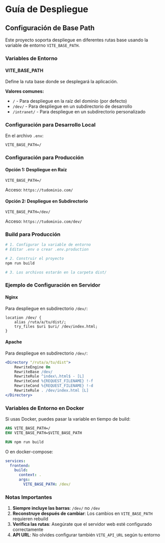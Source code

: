 # Guía de Despliegue

## Configuración de Base Path

Este proyecto soporta despliegue en diferentes rutas base usando la variable de entorno `VITE_BASE_PATH`.

### Variables de Entorno

#### VITE_BASE_PATH

Define la ruta base donde se desplegará la aplicación.

**Valores comunes:**

- `/` - Para despliegue en la raíz del dominio (por defecto)
- `/dev/` - Para despliegue en un subdirectorio de desarrollo
- `/intranet/` - Para despliegue en un subdirectorio personalizado

### Configuración para Desarrollo Local

En el archivo `.env`:

```env
VITE_BASE_PATH=/
```

### Configuración para Producción

#### Opción 1: Despliegue en Raíz

```env
VITE_BASE_PATH=/
```

Acceso: `https://tudominio.com/`

#### Opción 2: Despliegue en Subdirectorio

```env
VITE_BASE_PATH=/dev/
```

Acceso: `https://tudominio.com/dev/`

### Build para Producción

```bash
# 1. Configurar la variable de entorno
# Editar .env o crear .env.production

# 2. Construir el proyecto
npm run build

# 3. Los archivos estarán en la carpeta dist/
```

### Ejemplo de Configuración en Servidor

#### Nginx

Para despliegue en subdirectorio `/dev/`:

```nginx
location /dev/ {
    alias /ruta/a/tu/dist/;
    try_files $uri $uri/ /dev/index.html;
}
```

#### Apache

Para despliegue en subdirectorio `/dev/`:

```apache
<Directory "/ruta/a/tu/dist">
    RewriteEngine On
    RewriteBase /dev/
    RewriteRule ^index\.html$ - [L]
    RewriteCond %{REQUEST_FILENAME} !-f
    RewriteCond %{REQUEST_FILENAME} !-d
    RewriteRule . /dev/index.html [L]
</Directory>
```

### Variables de Entorno en Docker

Si usas Docker, puedes pasar la variable en tiempo de build:

```dockerfile
ARG VITE_BASE_PATH=/
ENV VITE_BASE_PATH=$VITE_BASE_PATH

RUN npm run build
```

O en docker-compose:

```yaml
services:
  frontend:
    build:
      context: .
      args:
        VITE_BASE_PATH: /dev/
```

### Notas Importantes

1. **Siempre incluye las barras**: `/dev/` no `/dev`
2. **Reconstruye después de cambiar**: Los cambios en `VITE_BASE_PATH` requieren rebuild
3. **Verifica las rutas**: Asegúrate que el servidor web esté configurado correctamente
4. **API URL**: No olvides configurar también `VITE_API_URL` según tu entorno
